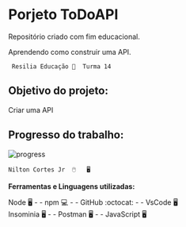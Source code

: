 # Porjeto ToDoAPI
Repositório criado com fim educacional.

Aprendendo como construir uma API.
```
 Resilia Educação 🦇  Turma 14
````
## Objetivo do projeto:
Criar uma API

## Progresso do trabalho:
![progress](https://progress-bar.dev/10/ "progresso")


```   
Nilton Cortes Jr  🖱️   🖥️     
```

**Ferramentas e Linguagens utilizadas:**
	
Node 🖥️  - - npm 💻  - - GitHub :octocat: - - VsCode 🖥️   
Insominia 🖥️  - - Postman 🖥️  - - JavaScript 🖥️ 
